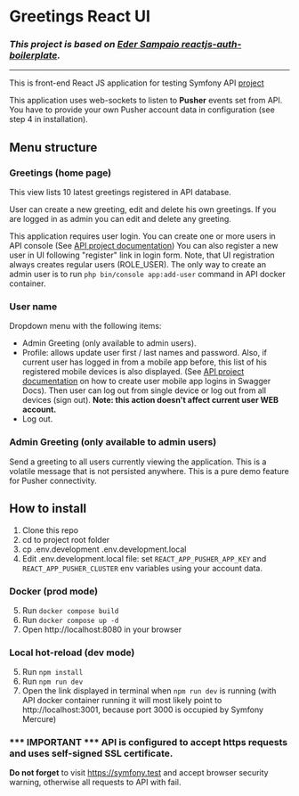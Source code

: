 # Greetings React UI

### *This project is based on [Eder Sampaio reactjs-auth-boilerplate](https://github.com/ederssouza/reactjs-auth-boilerplate).*

-----

This is front-end React JS application for testing Symfony API [project](https://github.com/alex3493/greetings-api)

This application uses web-sockets to listen to **Pusher** events set from API. You have to
provide your own Pusher account data in configuration (see step 4 in installation).

## Menu structure

### Greetings (home page)

This view lists 10 latest greetings registered in API database.

User can create a new greeting, edit and delete his own greetings. If you are logged in as admin
you can edit and delete any greeting.

This application requires user login. You can create one or more users in API console (See [API project documentation](https://github.com/alex3493/greetings-api/blob/main/Readme.md))
You can also register a new user in UI following "register" link in login form. Note, that UI registration
always creates regular users (ROLE_USER). The only way to create an admin user is to run `php bin/console app:add-user` command in API docker container.

### User name

Dropdown menu with the following items:

- Admin Greeting (only available to admin users).
- Profile: allows update user first / last names and password. Also, if current user has logged in from a mobile app before, this list of his registered mobile devices
  is also displayed. (See [API project documentation](https://github.com/alex3493/greetings-api/blob/main/Readme.md) on how to create user
  mobile app logins in Swagger Docs). Then user can log out from single device or log out from all devices (sign out). **Note: this action doesn't affect
  current user WEB account.**
- Log out.

### Admin Greeting (only available to admin users)

Send a greeting to all users currently viewing the application. This is a volatile message that
is not persisted anywhere. This is a pure demo feature for Pusher connectivity.

## How to install

1. Clone this repo
2. cd to project root folder
3. cp .env.development .env.development.local
4. Edit .env.development.local file: set `REACT_APP_PUSHER_APP_KEY` and `REACT_APP_PUSHER_CLUSTER` env variables using your account data.

### Docker (prod mode)

5. Run `docker compose build`
6. Run `docker compose up -d`
7. Open http://localhost:8080 in your browser

### Local hot-reload (dev mode)

5. Run `npm install`
6. Run `npm run dev`
7. Open the link displayed in terminal when `npm run dev` is running (with API docker container running it will most likely point to http://localhost:3001, because port 3000 is occupied by Symfony Mercure)

### *** IMPORTANT *** API is configured to accept https requests and uses self-signed SSL certificate.
**Do not forget** to visit https://symfony.test and accept browser security warning, otherwise all requests to API with fail.



